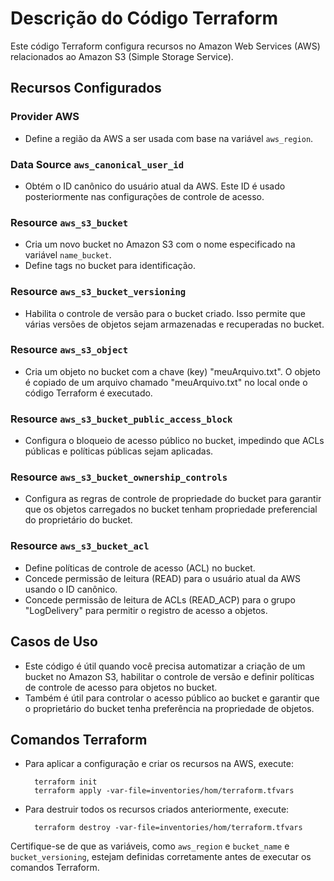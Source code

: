 # Descrição do Código Terraform

Este código Terraform configura recursos no Amazon Web Services (AWS) relacionados ao Amazon S3 (Simple Storage Service).

## Recursos Configurados

### Provider AWS
- Define a região da AWS a ser usada com base na variável `aws_region`.

### Data Source `aws_canonical_user_id`
- Obtém o ID canônico do usuário atual da AWS. Este ID é usado posteriormente nas configurações de controle de acesso.

### Resource `aws_s3_bucket`
- Cria um novo bucket no Amazon S3 com o nome especificado na variável `name_bucket`.
- Define tags no bucket para identificação.

### Resource `aws_s3_bucket_versioning`
- Habilita o controle de versão para o bucket criado. Isso permite que várias versões de objetos sejam armazenadas e recuperadas no bucket.

### Resource `aws_s3_object`
- Cria um objeto no bucket com a chave (key) "meuArquivo.txt". O objeto é copiado de um arquivo chamado "meuArquivo.txt" no local onde o código Terraform é executado.

### Resource `aws_s3_bucket_public_access_block`
- Configura o bloqueio de acesso público no bucket, impedindo que ACLs públicas e políticas públicas sejam aplicadas.

### Resource `aws_s3_bucket_ownership_controls`
- Configura as regras de controle de propriedade do bucket para garantir que os objetos carregados no bucket tenham propriedade preferencial do proprietário do bucket.

### Resource `aws_s3_bucket_acl`
- Define políticas de controle de acesso (ACL) no bucket.
- Concede permissão de leitura (READ) para o usuário atual da AWS usando o ID canônico.
- Concede permissão de leitura de ACLs (READ_ACP) para o grupo "LogDelivery" para permitir o registro de acesso a objetos.

## Casos de Uso

- Este código é útil quando você precisa automatizar a criação de um bucket no Amazon S3, habilitar o controle de versão e definir políticas de controle de acesso para objetos no bucket.
- Também é útil para controlar o acesso público ao bucket e garantir que o proprietário do bucket tenha preferência na propriedade de objetos.

## Comandos Terraform

- Para aplicar a configuração e criar os recursos na AWS, execute:
  ```
    terraform init
    terraform apply -var-file=inventories/hom/terraform.tfvars
  ```

- Para destruir todos os recursos criados anteriormente, execute:
  ```
    terraform destroy -var-file=inventories/hom/terraform.tfvars
  ```

Certifique-se de que as variáveis, como `aws_region` e `bucket_name` e `bucket_versioning`, estejam definidas corretamente antes de executar os comandos Terraform.

